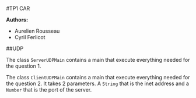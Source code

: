 #TP1 CAR

**Authors:**
- Aurelien Rousseau
- Cyril Ferlicot

##UDP

The class `ServerUDPMain` contains a main that execute everything needed for the question 1.

The class `ClientUDPMain` contains a main that execute everything needed for the question 2. It takes 2 parameters. A `String` that is the inet address and a `Number` that is the port of the server.

